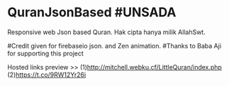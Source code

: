 # QuranJsonBased #UNSADA
Responsive web Json based Quran. Hak cipta hanya milik AllahSwt.

#Credit given for firebaseio json. and Zen animation.
#Thanks to Baba Aji for supporting this project

Hosted links preview >> (1)http://mitchell.webku.cf/LittleQuran/index.php 
                        (2)https://t.co/9RW12Yr26i
